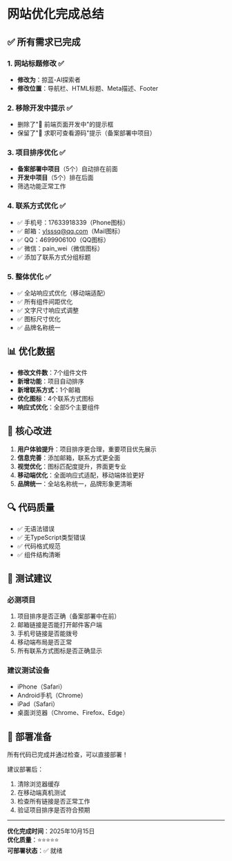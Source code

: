 # 网站优化完成总结

## ✅ 所有需求已完成

### 1. 网站标题修改 ✅
- **修改为**：掠蓝-AI探索者
- **修改位置**：导航栏、HTML标题、Meta描述、Footer

### 2. 移除开发中提示 ✅
- 删除了"🚧 前端页面开发中"的提示框
- 保留了"💼 求职可查看源码"提示（备案部署中项目）

### 3. 项目排序优化 ✅
- **备案部署中项目**（5个）自动排在前面
- **开发中项目**（5个）排在后面
- 筛选功能正常工作

### 4. 联系方式优化 ✅
- ✅ 手机号：17633918339（Phone图标）
- ✅ 邮箱：ylsssq@qq.com（Mail图标）
- ✅ QQ：4699906100（QQ图标）
- ✅ 微信：pain_wei（微信图标）
- ✅ 添加了联系方式分组标题

### 5. 整体优化 ✅
- ✅ 全站响应式优化（移动端适配）
- ✅ 所有组件间距优化
- ✅ 文字尺寸响应式调整
- ✅ 图标尺寸优化
- ✅ 品牌名称统一

## 📊 优化数据

- **修改文件数**：7个组件文件
- **新增功能**：项目自动排序
- **新增联系方式**：1个邮箱
- **优化图标**：4个联系方式图标
- **响应式优化**：全部5个主要组件

## 🎯 核心改进

1. **用户体验提升**：项目排序更合理，重要项目优先展示
2. **信息完善**：添加邮箱，联系方式更全面
3. **视觉优化**：图标匹配度提升，界面更专业
4. **移动端优化**：全面响应式适配，移动端体验更好
5. **品牌统一**：全站名称统一，品牌形象更清晰

## 🔍 代码质量

- ✅ 无语法错误
- ✅ 无TypeScript类型错误
- ✅ 代码格式规范
- ✅ 组件结构清晰

## 📱 测试建议

### 必测项目
1. 项目排序是否正确（备案部署中在前）
2. 邮箱链接是否能打开邮件客户端
3. 手机号链接是否能拨号
4. 移动端布局是否正常
5. 所有联系方式图标是否正确显示

### 建议测试设备
- iPhone（Safari）
- Android手机（Chrome）
- iPad（Safari）
- 桌面浏览器（Chrome、Firefox、Edge）

## 🚀 部署准备

所有代码已完成并通过检查，可以直接部署！

建议部署后：
1. 清除浏览器缓存
2. 在移动端真机测试
3. 检查所有链接是否正常工作
4. 验证项目排序是否符合预期

---

**优化完成时间**：2025年10月15日  
**优化质量**：⭐⭐⭐⭐⭐  
**可部署状态**：✅ 就绪
